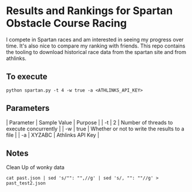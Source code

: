 # Results and Rankings for Spartan Obstacle Course Racing 

I compete in Spartan races and am interested in seeing my progress over time. It's also nice to compare my ranking with friends. This repo contains the tooling to download historical race data from the spartan site and from athlinks.

## To execute
```
python spartan.py -t 4 -w true -a <ATHLINKS_API_KEY>
```

## Parameters
| Parameter | Sample Value | Purpose |
| -t | 2 | Number of threads to execute concurrently | 
| -w | true | Whether or not to write the results to a file |
| -a | XYZABC | Athlinks API Key |

## Notes
Clean Up of wonky data
```
cat past.json | sed 's/"": "",//g' | sed 's/, "": ""//g' > past_test2.json
```